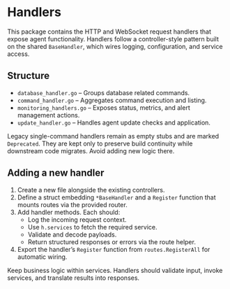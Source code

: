 # Handlers

This package contains the HTTP and WebSocket request handlers that expose agent functionality. Handlers follow a controller-style pattern built on the shared `BaseHandler`, which wires logging, configuration, and service access.

## Structure

- `database_handler.go` – Groups database related commands.
- `command_handler.go` – Aggregates command execution and listing.
- `monitoring_handlers.go` – Exposes status, metrics, and alert management actions.
- `update_handler.go` – Handles agent update checks and application.

Legacy single-command handlers remain as empty stubs and are marked `Deprecated`. They are kept only to preserve build continuity while downstream code migrates. Avoid adding new logic there.

## Adding a new handler

1. Create a new file alongside the existing controllers.
2. Define a struct embedding `*BaseHandler` and a `Register` function that mounts routes via the provided router.
3. Add handler methods. Each should:
   - Log the incoming request context.
   - Use `h.services` to fetch the required service.
   - Validate and decode payloads.
   - Return structured responses or errors via the route helper.
4. Export the handler’s `Register` function from `routes.RegisterAll` for automatic wiring.

Keep business logic within services. Handlers should validate input, invoke services, and translate results into responses.
